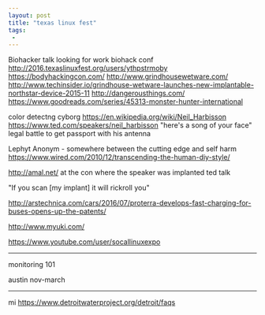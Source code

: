 ```yaml
---
layout: post
title: "texas linux fest"
tags:
 -
---
```


Biohacker talk
looking for work
biohack conf
http://2016.texaslinuxfest.org/users/ythpstrmoby
https://bodyhackingcon.com/
http://www.grindhousewetware.com/
http://www.techinsider.io/grindhouse-wetware-launches-new-implantable-northstar-device-2015-11
http://dangerousthings.com/
https://www.goodreads.com/series/45313-monster-hunter-international

color detectng cyborg
https://en.wikipedia.org/wiki/Neil_Harbisson
https://www.ted.com/speakers/neil_harbisson
"here's a song of your face"
legal battle to get passport with his antenna

Lephyt Anonym - somewhere between the cutting edge and self harm
https://www.wired.com/2010/12/transcending-the-human-diy-style/

http://amal.net/ at the con where the speaker was implanted
ted talk

"If you scan [my implant] it will rickroll you"


http://arstechnica.com/cars/2016/07/proterra-develops-fast-charging-for-buses-opens-up-the-patents/

http://www.myuki.com/

https://www.youtube.com/user/socallinuxexpo

-----

monitoring 101

austin nov-march


---

mi https://www.detroitwaterproject.org/detroit/faqs

